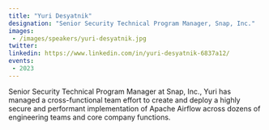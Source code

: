 ```yaml
---
title: "Yuri Desyatnik"
designation: "Senior Security Technical Program Manager, Snap, Inc."
images:
 - /images/speakers/yuri-desyatnik.jpg
twitter: 
linkedin: https://www.linkedin.com/in/yuri-desyatnik-6837a12/
events:
 - 2023
---
```


Senior Security Technical Program Manager at Snap, Inc., Yuri has managed a cross-functional team effort to create and deploy a highly secure and performant implementation of Apache Airflow across dozens of engineering teams and core company functions.